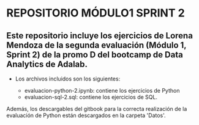 # REPOSITORIO MÓDULO1 SPRINT 2 

## Este repositorio incluye los ejercicios de Lorena Mendoza de la segunda evaluación (Módulo 1, Sprint 2) de la promo D del bootcamp de Data Analytics de Adalab.

- Los archivos incluidos son los siguientes:

    - evaluacion-python-2.ipynb: contiene los ejercicios de Python
    - evaluacion-sql-2.sql: contiene los ejercicios de SQL.
    
Además, los descargables del gitbook para la correcta realización de la evaluación de Python están descargados en la carpeta 'Datos'.